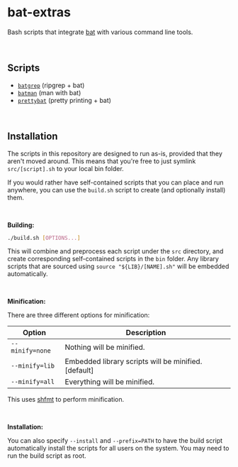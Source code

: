 # bat-extras

Bash scripts that integrate [bat](https://github.com/sharkdp/bat) with various command line tools.

&nbsp;

## Scripts

- [`batgrep`](doc/batgrep.md) (ripgrep + bat)
- [`batman`](doc/batman.md) (man with bat)
- [`prettybat`](doc/prettybat.md) (pretty printing + bat)

&nbsp;

## Installation

The scripts in this repository are designed to run as-is, provided that they aren't moved around.
This means that you're free to just symlink `src/[script].sh` to your local bin folder.

If you would rather have self-contained scripts that you can place and run anywhere, you can use the `build.sh` script to create (and optionally install) them.

&nbsp;

**Building:**

```bash
./build.sh [OPTIONS...]
```

This will combine and preprocess each script under the `src` directory, and create corresponding self-contained scripts in the `bin` folder. Any library scripts that are sourced using `source "${LIB}/[NAME].sh"` will be embedded automatically.

&nbsp;

**Minification:**

There are three different options for minification:

| Option          | Description                                          |
| --------------- | ---------------------------------------------------- |
| `--minify=none` | Nothing will be minified.                            |
| `--minify=lib`  | Embedded library scripts will be minified. [default] |
| `--minify=all`  | Everything will be minified.                         |

This uses [shfmt](https://github.com/mvdan/sh) to perform minification.


&nbsp;

**Installation:**

You can also specify `--install` and `--prefix=PATH` to have the build script automatically install the scripts for all users on the system. You may need to run the build script as root. 